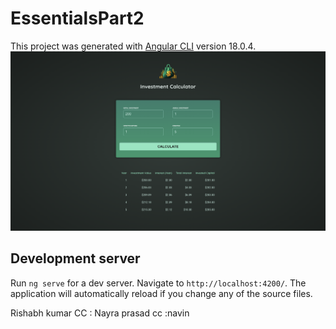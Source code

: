 # EssentialsPart2

This project was generated with [Angular CLI](https://github.com/angular/angular-cli) version 18.0.4.
<img src="./public/project.png">

## Development server

Run `ng serve` for a dev server. Navigate to `http://localhost:4200/`. The application will automatically reload if you change any of the source files.


Rishabh kumar 
CC : Nayra prasad 
cc :navin 
